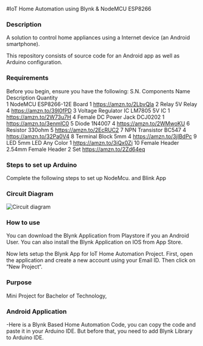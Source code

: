 #IoT Home Automation using Blynk & NodeMCU ESP8266

### Description
A solution to control home appliances using a Internet device (an Android smartphone).

This repository consists of source code for an Android app as well as Arduino configuration.

### Requirements
Before you begin, ensure you have the following:
S.N.	Components Name	Description	Quantity	
1	NodeMCU	ESP8266-12E Board	1	https://amzn.to/2LbvQIa
2	Relay	5V Relay	4	https://amzn.to/39l0fPD
3	Voltage Regulator IC	LM7805 5V IC	1	https://amzn.to/2W73u7H
4	Female DC Power Jack	DCJ0202	1	https://amzn.to/3enmlC0
5	Diode	1N4007	4	https://amzn.to/2WMwoKU
6	Resistor	330ohm	5	https://amzn.to/2EcRUC2
7	NPN Transistor	BC547	4	https://amzn.to/32Pa0V4
8	Terminal Block	5mm	4	https://amzn.to/3jIBdPc
9	LED	5mm LED Any Color	1	https://amzn.to/3iQx0Zi
10	Female Header	2.54mm Female Header	2 Set	https://amzn.to/2Zd64eq
### Steps to set up Arduino
Complete the following steps to set up NodeMcu. 
and Blink App

### Circuit Diagram
![Circuit diagram](https://raw.githubusercontent.com/KManiKumarReddy/Bluetooth-Home-Automation/master/circuit.png)

### How to use
You can download the Blynk Application from Playstore if you an Android User. You can also install the Blynk Application on IOS from App Store.

Now lets setup the Blynk App for IoT Home Automation Project. First, open the application and create a new account using your Email ID. Then click on “New Project“.

### Purpose
Mini Project for Bachelor of Technology, 


### Android Application
 -Here is a Blynk Based Home Automation Code, you can copy the code and paste it in your Arduino IDE. But before that, you need to add Blynk Library to Arduino IDE.
  


